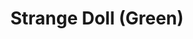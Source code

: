 ---
templateKey: blog-post
featuredpost: false
featuredimage: /assets/Strange_Doll_(Green).png
title: Strange Doll (Green)
description: Artifacts
testfield: 252
---